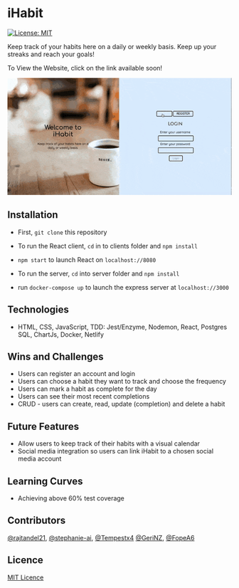 # iHabit

[![License: MIT](https://img.shields.io/badge/Licence-MIT-green.svg)](https://opensource.org/licenses/MIT)

Keep track of your habits here on a daily or weekly basis. Keep up your streaks and reach your goals!

To View the Website, click on the link available soon!

![](clients/public/ihabit.gif)

## Installation

- First, `git clone` this repository
- To run the React client, `cd` in to clients folder and `npm install`
- `npm start` to launch React on `localhost://8080`

- To run the server, `cd` into server folder and `npm install`
- run `docker-compose up` to launch the express server at `localhost://3000`

## Technologies

- HTML, CSS, JavaScript, TDD: Jest/Enzyme, Nodemon, React, Postgres SQL, ChartJs, Docker, Netlify

## Wins and Challenges

- Users can register an account and login
- Users can choose a habit they want to track and choose the frequency
- Users can mark a habit as complete for the day
- Users can see their most recent completions
- CRUD - users can create, read, update (completion) and delete a habit

## Future Features

- Allow users to keep track of their habits with a visual calendar
- Social media integration so users can link iHabit to a chosen social media account

## Learning Curves

- Achieving above 60% test coverage

## Contributors

[@rajtandel21](https://github.com/rajtandel21), [@stephanie-ai](https://github.com/stephanie-ai), [@Tempestx4](https://github.com/Tempestx4) [@GeriNZ](https://github.com/GeriNZ), [@FopeA6](https://github.com/FopeA6)

## Licence

[MIT Licence](https://opensource.org/licenses/mit-license.php)
